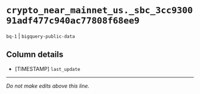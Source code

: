 # `crypto_near_mainnet_us._sbc_3cc930091adf477c940ac77808f68ee9`
`bq-1` | `bigquery-public-data`

## Column details
* [TIMESTAMP] `last_update`

-------------------------------------------------------------------------------
*Do not make edits above this line.*
